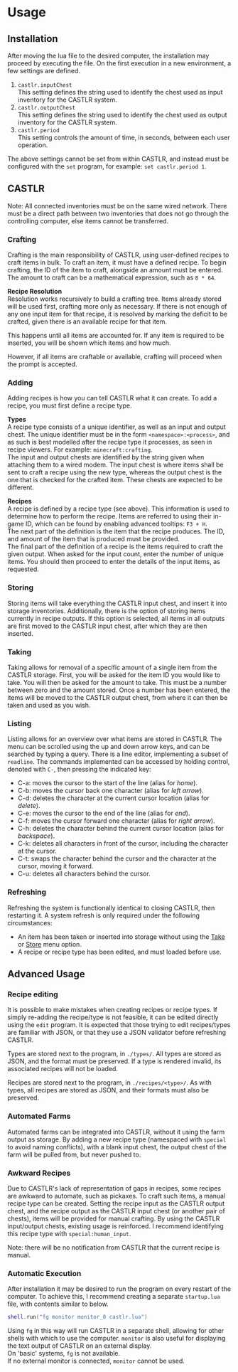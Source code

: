 # Usage
## Installation
After moving the lua file to the desired computer, the installation may proceed by executing the file. On the first execution in a new environment, a few settings are defined.

1. `castlr.inputChest`  
    This setting defines the string used to identify the chest used as input inventory for the CASTLR system.
2. `castlr.outputChest`  
    This setting defines the string used to identify the chest used as output inventory for the CASTLR system.
3. `castlr.period`  
    This setting controls the amount of time, in seconds, between each user operation.

The above settings cannot be set from within CASTLR, and instead must be configured with the `set` program, for example: `set castlr.period 1`.

## CASTLR

Note: All connected inventories must be on the same wired network.
There must be a direct path between two inventories that does not go through the controlling computer, else items cannot be transferred.

### Crafting
Crafting is the main responsibility of CASTLR, using user-defined recipes to craft items in bulk.
To craft an item, it must have a defined recipe.
To begin crafting, the ID of the item to craft, alongside an amount must be entered. The amount to craft can be a mathematical expression, such as `8 * 64`.

**Recipe Resolution**  
Resolution works recursively to build a crafting tree.
Items already stored will be used first, crafting more only as necessary.
If there is not enough of any one input item for that recipe, it is resolved by marking the deficit to be crafted, given there is an available recipe for that item.

This happens until all items are accounted for.
If any item is required to be inserted, you will be shown which items and how much.

However, if all items are craftable or available, crafting will proceed when the prompt is accepted.

### Adding
Adding recipes is how you can tell CASTLR what it can create.
To add a recipe, you must first define a recipe type.

**Types**  
A recipe type consists of a unique identifier, as well as an input and output chest. 
The unique identifier must be in the form `<namespace>:<process>`, and as such is best modelled after the recipe type it processes, as seen in recipe viewers. 
For example: `minecraft:crafting`.  
The input and output chests are identified by the string given when attaching them to a wired modem. 
The input chest is where items shall be sent to craft a recipe using the new type, whereas the output chest is the one that is checked for the crafted item.
These chests are expected to be different.

**Recipes**  
A recipe is defined by a recipe type (see above).
This information is used to determine how to perform the recipe.
Items are referred to using their in-game ID, which can be found by enabling advanced tooltips: `F3 + H`.  
The next part of the definition is the item that the recipe produces.
The ID, and amount of the item that is produced must be provided.  
The final part of the definition of a recipe is the items required to craft the given output.
When asked for the input count, enter the number of unique items.
You should then proceed to enter the details of the input items, as requested.

### Storing
Storing items will take everything the CASTLR input chest, and insert it into storage inventories.
Additionally, there is the option of storing items currently in recipe outputs.
If this option is selected, all items in all outputs are first moved to the CASTLR input chest, after which they are then inserted.

### Taking
Taking allows for removal of a specific amount of a single item from the CASTLR storage.
First, you will be asked for the item ID you would like to take.
You will then be asked for the amount to take.
This must be a number between zero and the amount stored.
Once a number has been entered, the items will be moved to the CASTLR output chest, from where it can then be taken and used as you wish.


### Listing
Listing allows for an overview over what items are stored in CASTLR.
The menu can be scrolled using the up and down arrow keys, and can be searched by typing a query.
There is a line editor, implementing a subset of `readline`.
The commands implemented can be accessed by holding control, denoted with `C-`, then pressing the indicated key:
* C-a: moves the cursor to the start of the line (alias for *home*).
* C-b: moves the cursor back one character (alias for *left arrow*).
* C-d: deletes the character at the current cursor location (alias for *delete*).
* C-e: moves the cursor to the end of the line (alias for *end*).
* C-f: moves the cursor forward one character (alias for *right arrow*).
* C-h: deletes the character behind the current cursor location (alias for *backspace*).
* C-k: deletes all characters in front of the cursor, including the character at the cursor.
* C-t: swaps the character behind the cursor and the character at the cursor, moving it forward.
* C-u: deletes all characters behind the cursor.

### Refreshing
Refreshing the system is functionally identical to closing CASTLR, then restarting it.
A system refresh is only required under the following circumstances:
* An item has been taken or inserted into storage without using the [Take](#taking) or [Store](#storing) menu option.
* A recipe or recipe type has been edited, and must loaded before use.

## Advanced Usage
### Recipe editing
It is possible to make mistakes when creating recipes or recipe types.
If simply re-adding the recipe/type is not feasible, it can be edited directly using the `edit` program.
It is expected that those trying to edit recipes/types are familiar with JSON, or that they use a JSON validator before refreshing CASTLR.

Types are stored next to the program, in `./types/`. All types are stored as JSON, and the format must be preserved.
If a type is rendered invalid, its associated recipes will not be loaded.

Recipes are stored next to the program, in `./recipes/<type>/`.
As with types, all recipes are stored as JSON, and their formats must also be preserved.

### Automated Farms
Automated farms can be integrated into CASTLR, without it using the farm output as storage.
By adding a new recipe type (namespaced with `special` to avoid naming conflicts), with a blank input chest, the output chest of the farm will be pulled from, but never pushed to.

### Awkward Recipes
Due to CASTLR's lack of representation of gaps in recipes, some recipes are awkward to automate, such as pickaxes.
To craft such items, a manual recipe type can be created.
Setting the recipe input as the CASTLR output chest, and the recipe output as the CASTLR input chest (or another pair of chests), items will be provided for manual crafting.
By using the CASTLR input/output chests, existing usage is reinforced.
I recommend identifying this recipe type with `special:human_input`.

Note: there will be no notification from CASTLR that the current recipe is manual. 

### Automatic Execution
After installation it may be desired to run the program on every restart of the computer.
To achieve this, I recommend creating a separate `startup.lua` file, with contents similar to below.
```lua
shell.run("fg monitor monitor_0 castlr.lua")
```
Using `fg` in this way will run CASTLR in a separate shell, allowing for other shells with which to use the computer.
`monitor` is also useful for displaying the text output of CASTLR on an external display.  
On 'basic' systems, `fg` is not available.  
If no external monitor is connected, `monitor` cannot be used.